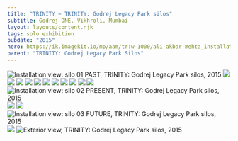 ```yaml
---
title: "TRINITY ~ TRINITY: Godrej Legacy Park silos"
subtitle: Godrej ONE, Vikhroli, Mumbai
layout: layouts/content.njk
tags: solo exhibition
pubdate: "2015"
hero: https://ik.imagekit.io/mp/aam/tr:w-1000/ali-akbar-mehta_installation-view_-ext-01_trinity-godrej_2015.jpg
parent: "TRINITY: Godrej Legacy Park Silos"
---
```

![Installation view: silo 01 PAST, TRINITY: Godrej Legacy Park silos, 2015](https://ik.imagekit.io/mp/aam/tr:w-1000/ali-akbar-mehta_installation-view_-ext-01_trinity-godrej_2015.jpg)
![](https://ik.imagekit.io/mp/aam/tr:w-1000/ali-akbar-mehta_installation-view_-past-01_trinity-godrej_2015.jpg)
![](https://ik.imagekit.io/mp/aam/tr:w-1000/ali-akbar-mehta_installation-view_-past-02_trinity-godrej_2015.jpg)
![](https://ik.imagekit.io/mp/aam/tr:w-1000/ali-akbar-mehta_installation-view_-past-10_trinity-godrej_2015.jpg)
![](https://ik.imagekit.io/mp/aam/tr:w-1000/ali-akbar-mehta_installation-view_-past-05_trinity-godrej_2015.jpg)
![](https://ik.imagekit.io/mp/aam/tr:w-1000/ali-akbar-mehta_installation-view_-past-07_trinity-godrej_2015.jpg)
![](https://ik.imagekit.io/mp/aam/tr:w-1000/ali-akbar-mehta_installation-view_-past-09_trinity-godrej_2015.jpg)
![](https://ik.imagekit.io/mp/aam/tr:w-1000/ali-akbar-mehta_installation-view_-past-11_trinity-godrej_2015.jpg)
![](https://ik.imagekit.io/mp/aam/tr:w-1000/ali-akbar-mehta_installation-view_-past-04_trinity-godrej_2015.jpg)
![](https://ik.imagekit.io/mp/aam/tr:w-1000/ali-akbar-mehta_installation-view_-past-03_trinity-godrej_2015.jpg)
![](https://ik.imagekit.io/mp/aam/tr:w-1000/ali-akbar-mehta_installation-view_-past-12_trinity-godrej_2015.jpg)
![](https://ik.imagekit.io/mp/aam/tr:w-1000/ali-akbar-mehta_installation-view_-past-13_trinity-godrej_2015.jpg)
![Installation view: silo 02 PRESENT, TRINITY: Godrej Legacy Park silos, 2015](https://ik.imagekit.io/mp/aam/tr:w-1000/ali-akbar-mehta_installation-view_-present-01_trinity-godrej_2015.jpg)
![](https://ik.imagekit.io/mp/aam/tr:w-1000/ali-akbar-mehta_installation-view_-present-04_trinity-godrej_2015.jpg)
![](https://ik.imagekit.io/mp/aam/tr:w-1000/ali-akbar-mehta_installation-view_-present-05_trinity-godrej_2015.jpg)
![Installation view: silo 03 FUTURE, TRINITY: Godrej Legacy Park silos, 2015](https://ik.imagekit.io/mp/aam/tr:w-1000/ali-akbar-mehta_installation-view_-future-01_trinity-godrej_2015.jpg)
![](https://ik.imagekit.io/mp/aam/tr:w-1000/ali-akbar-mehta_installation-view_-future-02_trinity-godrej_2015.jpg)
![Exterior view, TRINITY: Godrej Legacy Park silos, 2015](https://ik.imagekit.io/mp/aam/tr:w-1000/ali-akbar-mehta_installation-view_-ext-03_trinity-godrej_2015.jpg)
